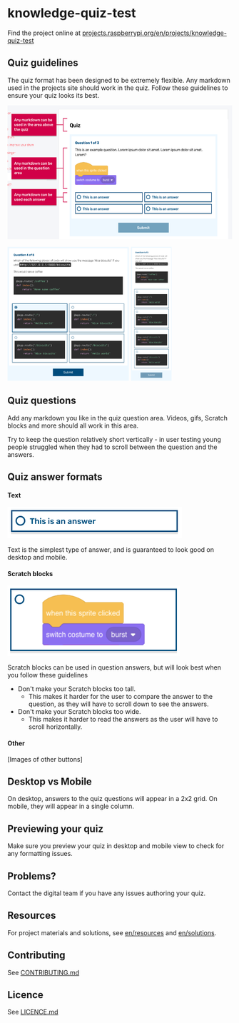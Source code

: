 # knowledge-quiz-test

Find the project online at [projects.raspberrypi.org/en/projects/knowledge-quiz-test](https://projects.raspberrypi.org/en/projects/knowledge-quiz-test)

## Quiz guidelines

The quiz format has been designed to be extremely flexible. Any markdown used in the projects site should work in the quiz. Follow these guidelines to ensure your quiz looks its best.

<img src="readmeImages/QuizExample.png" height="300">

<img src="readmeImages/DesktopExamplePython.png" height="300"> <img src="readmeImages/MobileExamplePython.png" height="300">

## Quiz questions

Add any markdown you like in the quiz question area. Videos, gifs, Scratch blocks and more should all work in this area.

Try to keep the question relatively short vertically - in user testing young people struggled when they had to scroll between the question and the answers.

## Quiz answer formats

#### Text
![Text answer](readmeImages/TextAnswer.png)

Text is the simplest type of answer, and is guaranteed to look good on desktop and mobile.

#### Scratch blocks
![Scratch answer](readmeImages/ScratchAnswer.png)

Scratch blocks can be used in question answers, but will look best when you follow these guidelines

- Don't make your Scratch blocks too tall.
  - This makes it harder for the user to compare the answer to the question, as they will have to scroll down to see the answers.
- Don't make your Scratch blocks too wide.
  - This makes it harder to read the answers as the user will have to scroll horizontally.

#### Other
[Images of other buttons]

## Desktop vs Mobile

On desktop, answers to the quiz questions will appear in a 2x2 grid. On mobile, they will appear in a single column.

## Previewing your quiz

Make sure you preview your quiz in desktop and mobile view to check for any formatting issues.

## Problems?

Contact the digital team if you have any issues authoring your quiz.

## Resources
For project materials and solutions, see [en/resources](https://github.com/raspberrypilearning/knowledge-quiz-test/tree/master/en/resources) and [en/solutions](https://github.com/raspberrypilearning/knowledge-quiz-test/tree/master/en/solutions).

## Contributing
See [CONTRIBUTING.md](CONTRIBUTING.md)

## Licence
 See [LICENCE.md](LICENCE.md)
